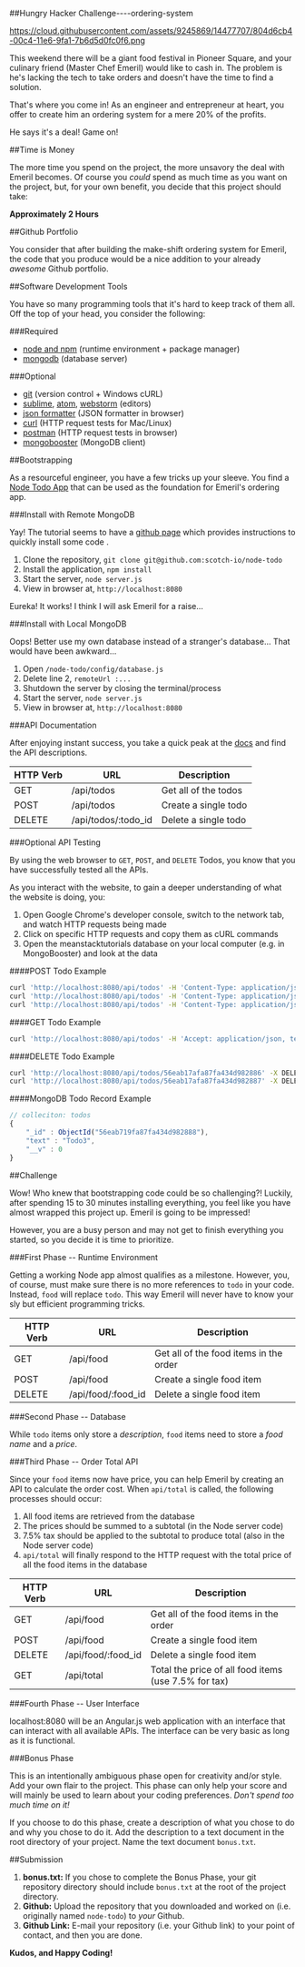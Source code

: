 ##Hungry Hacker Challenge----ordering-system

https://cloud.githubusercontent.com/assets/9245869/14477707/804d6cb4-00c4-11e6-9fa1-7b6d5d0fc0f6.png

This weekend there will be a giant food festival in Pioneer Square, and your culinary friend (Master Chef Emeril) would like to cash in. The problem is he's lacking the tech to take orders and doesn't have the time to find a solution.

That's where you come in! As an engineer and entrepreneur at heart, you offer to create him an ordering system for a mere 20% of the profits.

He says it's a deal! Game on!

##Time is Money
 
The more time you spend on the project, the more unsavory the deal with Emeril becomes. Of course you _could_ spend as much time as you want on the project, but, for your own benefit, you decide that this project should take:

**Approximately 2 Hours**

##Github Portfolio

You consider that after building the make-shift ordering system for Emeril, the code that you produce would be a nice addition to your already _awesome_ Github portfolio.

##Software Development Tools

You have so many programming tools that it's hard to keep track of them all. Off the top of your head, you consider the following:

###Required

- [node and npm](https://nodejs.org/en/) (runtime environment + package manager)
- [mongodb](https://www.mongodb.org/downloads#production) (database server)

###Optional

- [git](https://git-scm.com/book/en/v2/Getting-Started-Installing-Git) (version control + Windows cURL)
- [sublime](https://www.sublimetext.com/), [atom](https://atom.io/), [webstorm](https://www.jetbrains.com/webstorm/) (editors)
- [json formatter](https://chrome.google.com/webstore/detail/json-formatter/bcjindcccaagfpapjjmafapmmgkkhgoa?hl=en) (JSON formatter in browser)
- [curl](https://curl.haxx.se/download.html) (HTTP request tests for Mac/Linux)
- [postman](https://chrome.google.com/webstore/detail/postman/fhbjgbiflinjbdggehcddcbncdddomop?hl=en) (HTTP request tests in browser)
- [mongobooster](http://mongobooster.com/downloads) (MongoDB client)

##Bootstrapping

As a resourceful engineer, you have a few tricks up your sleeve. You find a [Node Todo App](https://scotch.io/tutorials/creating-a-single-page-todo-app-with-node-and-angular) that can be used as the foundation for Emeril's ordering app.

###Install with Remote MongoDB

Yay! The tutorial seems to have a [github page](https://github.com/scotch-io/node-todo) which provides instructions to quickly install some code .

1. Clone the repository, `git clone git@github.com:scotch-io/node-todo`
2. Install the application, `npm install`
3. Start the server, `node server.js`
4. View in browser at, `http://localhost:8080`

Eureka! It works! I think I will ask Emeril for a raise...

###Install with Local MongoDB

Oops! Better use my own database instead of a stranger's database... That would have been awkward...

1. Open `/node-todo/config/database.js`
2. Delete line 2, `remoteUrl :...`
3. Shutdown the server by closing the terminal/process
4. Start the server, `node server.js`
5. View in browser at, `http://localhost:8080`

###API Documentation

After enjoying instant success, you take a quick peak at the [docs](https://scotch.io/tutorials/creating-a-single-page-todo-app-with-node-and-angular) and find the API descriptions.

| HTTP Verb     | URL                  | Description          |
| ------------- | -------------------- | -------------------- |
| GET           | /api/todos           | Get all of the todos |
| POST          | /api/todos           | Create a single todo |
| DELETE        | /api/todos/:todo_id  | Delete a single todo |

###Optional API Testing

By using the web browser to `GET`, `POST`, and `DELETE` Todos, you know that you have successfully tested all the APIs. 

As you interact with the website, to gain a deeper understanding of what the website is doing, you:
 
1. Open Google Chrome's developer console, switch to the network tab, and watch HTTP requests being made
2. Click on specific HTTP requests and copy them as cURL commands
3. Open the meanstacktutorials database on your local computer (e.g. in MongoBooster) and look at the data

####POST Todo Example

```sh
curl 'http://localhost:8080/api/todos' -H 'Content-Type: application/json;charset=UTF-8' -H 'Accept: application/json, text/plain, */*' --data-binary '{"text":"Todo1"}' --compressed
curl 'http://localhost:8080/api/todos' -H 'Content-Type: application/json;charset=UTF-8' -H 'Accept: application/json, text/plain, */*' --data-binary '{"text":"Todo2"}' --compressed
curl 'http://localhost:8080/api/todos' -H 'Content-Type: application/json;charset=UTF-8' -H 'Accept: application/json, text/plain, */*' --data-binary '{"text":"Todo3"}' --compressed
```

####GET Todo Example

```sh
curl 'http://localhost:8080/api/todos' -H 'Accept: application/json, text/plain, */*' -H 'Cache-Control: max-age=0' --compressed
```

####DELETE Todo Example

```sh
curl 'http://localhost:8080/api/todos/56eab17afa87fa434d982886' -X DELETE -H 'Accept: application/json, text/plain, */*' --compressed
curl 'http://localhost:8080/api/todos/56eab17afa87fa434d982887' -X DELETE -H 'Accept: application/json, text/plain, */*' --compressed
```

####MongoDB Todo Record Example

```js
// colleciton: todos
{
    "_id" : ObjectId("56eab719fa87fa434d982888"),
    "text" : "Todo3",
    "__v" : 0
}
```

##Challenge

Wow! Who knew that bootstrapping code could be so challenging?! Luckily, after spending 15 to 30 minutes installing everything, you feel like you have almost wrapped this project up. Emeril is going to be impressed!

However, you are a busy person and may not get to finish everything you started, so you decide it is time to prioritize.

###First Phase -- Runtime Environment

Getting a working Node app almost qualifies as a milestone. However, you, of course, must make sure there is no more references to `todo` in your code. Instead, `food` will replace `todo`. This way Emeril will never have to know your sly but efficient programming tricks.

| HTTP Verb     | URL                  | Description                            |
| ------------- | -------------------- | -------------------------------------- |
| GET           | /api/food            | Get all of the food items in the order |
| POST          | /api/food            | Create a single food item              |
| DELETE        | /api/food/:food_id   | Delete a single food item              |

###Second Phase -- Database

While `todo` items only store a _description_, `food` items need to store a _food name_ and a _price_.

###Third Phase -- Order Total API

Since your `food` items now have price, you can help Emeril by creating an API to calculate the order cost. When `api/total` is called, the following processes should occur:

1. All food items are retrieved from the database
2. The prices should be summed to a subtotal (in the Node server code)
3. 7.5% tax should be applied to the subtotal to produce total (also in the Node server code)
4. `api/total` will finally respond to the HTTP request with the total price of all the food items in the database

| HTTP Verb     | URL                  | Description                                         |
| ------------- | -------------------- | --------------------------------------------------- |
| GET           | /api/food            | Get all of the food items in the order              |
| POST          | /api/food            | Create a single food item                           |
| DELETE        | /api/food/:food_id   | Delete a single food item                           |
| GET           | /api/total           | Total the price of all food items (use 7.5% for tax)|

###Fourth Phase -- User Interface

localhost:8080 will be an Angular.js web application with an interface that can interact with all available APIs. The interface can be very basic as long as it is functional.

###Bonus Phase

This is an intentionally ambiguous phase open for creativity and/or style. Add your own flair to the project. This phase can only help your score and will mainly be used to learn about your coding preferences. _Don't spend too much time on it!_

If you choose to do this phase, create a description of what you chose to do and why you chose to do it. Add the description to a text document in the root directory of your project. Name the text document `bonus.txt`.

##Submission

1. **bonus.txt:** If you chose to complete the Bonus Phase, your git repository directory should include `bonus.txt` at the root of the project directory.
2. **Github:** Upload the repository that you downloaded and worked on (i.e. originally named `node-todo`) to _your_ Github. 
3. **Github Link:** E-mail your repository (i.e. your Github link) to your point of contact, and then you are done.

**Kudos, and Happy Coding!**

